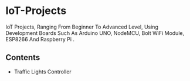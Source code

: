 # IoT-Projects
IoT Projects, Ranging From Beginner To Advanced Level, Using Development Boards Such As Arduino UNO, NodeMCU, Bolt WiFi Module, ESP8266 And Raspberry Pi .

## Contents
- Traffic Lights Controller
